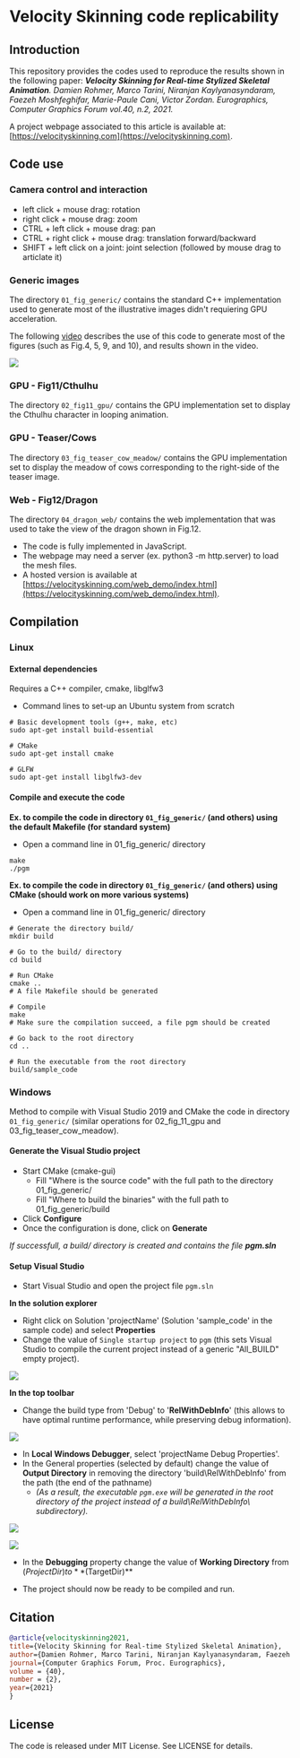# Velocity Skinning code replicability

## Introduction

This repository provides the codes used to reproduce the results shown in the following paper: _**Velocity Skinning for Real-time Stylized Skeletal Animation**. Damien Rohmer, Marco Tarini, Niranjan Kaylyanasyndaram, Faezeh Moshfeghifar, Marie-Paule Cani, Victor Zordan. Eurographics, Computer Graphics Forum vol.40, n.2, 2021._

A project webpage associated to this article is available at: [https://velocityskinning.com](https://velocityskinning.com).


## Code use

### Camera control and interaction

- left click + mouse drag: rotation
- right click + mouse drag: zoom
- CTRL + left click + mouse drag: pan
- CTRL + right click + mouse drag: translation forward/backward
- SHIFT + left click on a joint: joint selection (followed by mouse drag to articlate it)

### Generic images

The directory `01_fig_generic/` contains the standard C++ implementation used to generate most of the illustrative images didn't requiering GPU acceleration.

The following [video](assets/use_code_01_fig_generic.mp4) describes the use of this code to generate most of the figures (such as Fig.4, 5, 9, and 10), and results shown in the video.

[![](assets/use_code_01_fig_generic.jpg)](assets/use_code_01_fig_generic.mp4)


### GPU - Fig11/Cthulhu

The directory `02_fig11_gpu/` contains the GPU implementation set to display the Cthulhu character in looping animation.

### GPU - Teaser/Cows

The directory `03_fig_teaser_cow_meadow/` contains the GPU implementation set to display the meadow of cows corresponding to the right-side of the teaser image.

### Web - Fig12/Dragon

The directory `04_dragon_web/` contains the web implementation that was used to take the view of the dragon shown in Fig.12.

* The code is fully implemented in JavaScript.
* The webpage may need a server (ex. python3 -m  http.server) to load the mesh files.
* A hosted version is available at [https://velocityskinning.com/web_demo/index.html](https://velocityskinning.com/web_demo/index.html).


## Compilation

### Linux

#### External dependencies

Requires a C++ compiler, cmake, libglfw3

* Command lines to set-up an Ubuntu system from scratch

```shell
# Basic development tools (g++, make, etc)
sudo apt-get install build-essential

# CMake 
sudo apt-get install cmake 

# GLFW
sudo apt-get install libglfw3-dev
```

#### Compile and execute the code

__Ex. to compile the code in directory `01_fig_generic/` (and others) using the default Makefile (for standard system)__

* Open a command line in 01_fig_generic/ directory 

```shell
make
./pgm
```


__Ex. to compile the code in directory `01_fig_generic/` (and others) using CMake (should work on more various systems)__

* Open a command line in 01_fig_generic/ directory

```shell
# Generate the directory build/
mkdir build 

# Go to the build/ directory
cd build

# Run CMake
cmake ..
# A file Makefile should be generated

# Compile
make
# Make sure the compilation succeed, a file pgm should be created

# Go back to the root directory
cd ..

# Run the executable from the root directory
build/sample_code 
```

### Windows

Method to compile with Visual Studio 2019 and CMake the code in directory `01_fig_generic/` (similar operations for 02_fig_11_gpu and 03_fig_teaser_cow_meadow).

#### Generate the Visual Studio project

* Start CMake (cmake-gui)
  *  Fill "Where is the source code" with the full path to the directory 01_fig_generic/
  * Fill "Where to build the binaries" with the full path to 01_fig_generic/build
* Click **Configure**
* Once the configuration is done, click on **Generate**

_If successfull, a build/ directory is created and contains the file **pgm.sln**_




#### Setup Visual Studio

* Start Visual Studio and open the project file `pgm.sln`

**In the solution explorer**

* Right click on Solution 'projectName' (Solution 'sample_code' in the sample code) and select **Properties**
* Change the value of `Single startup project` to `pgm` (this sets Visual Studio to compile the current project instead of a generic "All_BUILD" empty project).

![](assets/02_pgm_build.jpg)

**In the top toolbar**

* Change the build type from 'Debug' to '**RelWithDebInfo**' (this allows to have optimal runtime performance, while preserving debug information).

![](assets/03_RelWithDebInfo.jpg)

* In **Local Windows Debugger**, select 'projectName Debug Properties'.
* In the General properties (selected by default) change the value of **Output Directory** in removing the directory 'build\RelWithDebInfo\' from the path (the end of the pathname)
  * _(As a result, the executable `pgm.exe` will be generated in the root directory of the project instead of a build\RelWithDebInfo\ subdirectory)._

![](assets/04_local_windows_debugger.jpg)

![](assets/05_output_directory.jpg)

* In the **Debugging** property change the value of **Working Directory** from $(ProjectDir) to **$(TargetDir)**

* The project should now be ready to be compiled and run.





## Citation

```bibtex
@article{velocityskinning2021,
title={Velocity Skinning for Real-time Stylized Skeletal Animation},
author={Damien Rohmer, Marco Tarini, Niranjan Kaylyanasyndaram, Faezeh Moshfeghifar, Marie-Paule Cani, Victor Zordan},
journal={Computer Graphics Forum, Proc. Eurographics},
volume = {40},
number = {2},
year={2021}
}
```

## License

The code is released under MIT License. See LICENSE for details.